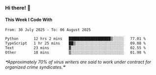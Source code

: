 ### Hi there! 👋

#### This Week I Code With
<!--START_SECTION:waka-->

```txt
From: 30 July 2025 - To: 06 August 2025

Python       12 hrs 2 mins   ███████████████████▒░░░░░   77.01 %
TypeScript   1 hr 25 mins    ██▒░░░░░░░░░░░░░░░░░░░░░░   09.08 %
Text         23 mins         ▓░░░░░░░░░░░░░░░░░░░░░░░░   02.55 %
Other        18 mins         ▒░░░░░░░░░░░░░░░░░░░░░░░░   01.98 %
```

<!--END_SECTION:waka-->

<!--STARTS_HERE_QUOTE_README-->
<i>❝Approximately 70% of virus writers are said to work under contract for organized crime syndicates.❞</i>
<!--ENDS_HERE_QUOTE_README-->
